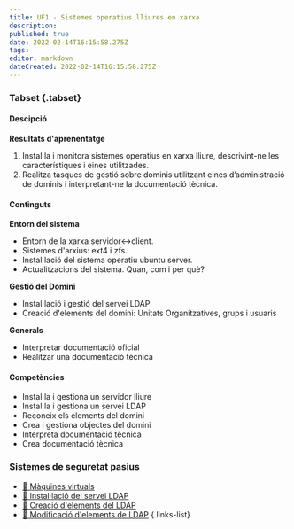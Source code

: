 ```yaml
---
title: UF1 - Sistemes operatius lliures en xarxa
description: 
published: true
date: 2022-02-14T16:15:58.275Z
tags: 
editor: markdown
dateCreated: 2022-02-14T16:15:58.275Z
---
```


### Tabset {.tabset}

#### Descipció
**Resultats d'aprenentatge**
1. Instal·la i monitora sistemes operatius en xarxa lliure, descrivint-ne les característiques i eines utilitzades.
2. Realitza tasques de gestió sobre dominis utilitzant eines d’administració de dominis i interpretant-ne la documentació tècnica.

#### Continguts

**Entorn del sistema**

- Entorn de la xarxa servidor<->client.
- Sistemes d'arxius: ext4 i zfs.
- Instal·lació del sistema operatiu ubuntu server.
- Actualitzacions del sistema. Quan, com i per què?

**Gestió del Domini**
- Instal·lació i gestió del servei LDAP 
- Creació d'elements del domini: Unitats Organitzatives, grups i usuaris

**Generals**
- Interpretar documentació oficial
- Realitzar una documentació tècnica

#### Competències

- Instal·la i gestiona un servidor lliure
- Instal·la i gestiona un servei LDAP
- Reconeix els elements del domini
- Crea i gestiona objectes del domini
- Interpreta documentació tècnica
- Crea documentació tècnica



### Sistemes de seguretat pasius
- [:pill: Màquines virtuals](maquines-virtuals)
- [:pill: Instal·lació del servei LDAP](servei-LDAP)
- [:pill: Creació d'elements del LDAP](elements-LDAP)
- [:pill: Modificació d'elements de LDAP](modificacio-LDAP)
{.links-list}
